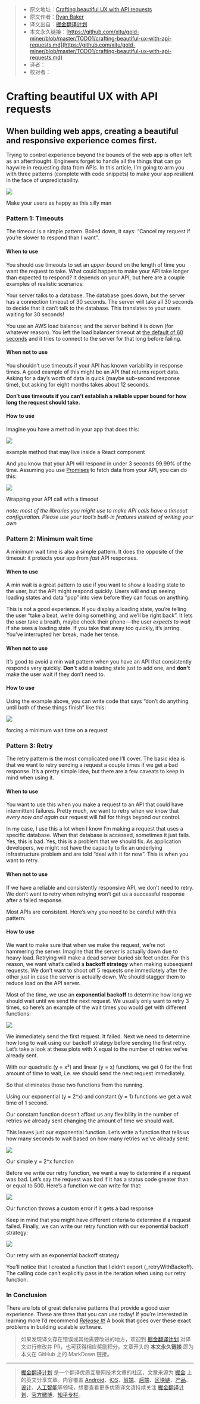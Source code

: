 > * 原文地址：[Crafting beautiful UX with API requests](https://uxdesign.cc/crafting-beautiful-ux-with-api-requests-56e7dcc2f58e)
> * 原文作者：[Ryan Baker](https://uxdesign.cc/@ryan.da.baker?source=post_header_lockup)
> * 译文出自：[掘金翻译计划](https://github.com/xitu/gold-miner)
> * 本文永久链接：[https://github.com/xitu/gold-miner/blob/master/TODO1/crafting-beautiful-ux-with-api-requests.md](https://github.com/xitu/gold-miner/blob/master/TODO1/crafting-beautiful-ux-with-api-requests.md)
> * 译者：
> * 校对者：

# Crafting beautiful UX with API requests

## When building web apps, creating a beautiful and responsive experience comes first.

Trying to control experience beyond the bounds of the web app is often left as an afterthought. Engineers forget to handle all the things that can go haywire in requesting data from APIs. In this article, I’m going to arm you with three patterns (complete with code snippets) to make your app resilient in the face of unpredictability.

![](https://cdn-images-1.medium.com/max/1000/1*lEMi48f7LTbhCpaFKQVM6A.jpeg)

Make your users as happy as this silly man

### Pattern 1: Timeouts

The timeout is a simple pattern. Boiled down, it says: “Cancel my request if you’re slower to respond than I want”.

#### When to use

You should use timeouts to set an _upper bound_ on the length of time you want the request to take. What could happen to make your API take longer than expected to respond? It depends on your API, but here are a couple examples of realistic scenarios:

Your server talks to a database. The database goes down, but the server has a connection timeout of 30 seconds. The server will take all 30 seconds to decide that it can’t talk to the database. This translates to your users waiting for 30 seconds!

You use an AWS load balancer, and the server behind it is down (for whatever reason). You left the load balancer timeout at [the default of 60 seconds](https://aws.amazon.com/blogs/aws/elb-idle-timeout-control/) and it tries to connect to the server for that long before failing.

#### When not to use

You shouldn’t use timeouts if your API has known variability in response times. A good example of this might be an API that returns report data. Asking for a day’s worth of data is quick (maybe sub-second response time), but asking for eight months takes about 12 seconds.

**Don’t use timeouts if you can’t establish a reliable upper bound for how long the request should take.**

#### How to use

Imagine you have a method in your app that does this:

![](https://cdn-images-1.medium.com/max/800/1*VrWx5PPIf84n8PKfaxCi8g.png)

example method that may live inside a React component

And you know that your API will respond in under 3 seconds 99.99% of the time. Assuming you use [Promises](https://developer.mozilla.org/en-US/docs/Web/JavaScript/Reference/Global_Objects/Promise) to fetch data from your API, you can do this:

![](https://cdn-images-1.medium.com/max/800/1*n4ONmQQn8dwfd674LIPfLw.png)

Wrapping your API call with a timeout

_note: most of the libraries you might use to make API calls have a timeout configuration. Please use your tool’s built-in features instead of writing your own_

### Pattern 2: Minimum wait time

A minimum wait time is also a simple pattern. It does the opposite of the timeout: it protects your app from _fast_ API responses.

#### When to use

A min wait is a great pattern to use if you want to show a loading state to the user, but the API might respond quickly. Users will end up seeing loading states and data “pop” into view before they can focus on anything.

This is not a good experience. If you display a loading state, you’re telling the user “take a beat, we’re doing something, and we’ll be right back”. It lets the user take a breath, maybe check their phone — the user _expects to wait_ if she sees a loading state. If you take that away too quickly, it’s jarring. You’ve interrupted her break, made her tense.

#### **When not to use**

It’s good to avoid a min wait pattern when you have an API that consistently responds very quickly. **Don’t** add a loading state just to add one, and **don’t** make the user wait if they don’t need to.

#### How to use

Using the example above, you can write code that says “don’t do anything until both of these things finish” like this:

![](https://cdn-images-1.medium.com/max/800/1*-eXymmc8GfkuGTG4XrBMfw.png)

forcing a minimum wait time on a request

### Pattern 3: Retry

The retry pattern is the most complicated one I’ll cover. The basic idea is that we want to retry sending a request a couple times if we get a bad response. It’s a pretty simple idea, but there are a few caveats to keep in mind when using it.

#### When to use

You want to use this when you make a request to an API that could have intermittent failures. Pretty much, we want to retry when we know that _every now and again_ our request will fail for things beyond our control.

In my case, I use this a lot when I know I’m making a request that uses a specific database. When that database is accessed, sometimes it just fails. Yes, this is bad. Yes, this is a problem that we should fix. As application developers, we might not have the capacity to fix an underlying infrastructure problem and are told “deal with it for now”. This is when you want to retry.

#### When not to use

If we have a reliable and consistently responsive API, we don’t need to retry. We don’t want to retry when retrying won’t get us a successful response after a failed response.

Most APIs are consistent. Here’s why you need to be careful with this pattern:

#### How to use

We want to make sure that when we make the request, we’re not hammering the server. Imagine that the server is actually down due to heavy load. Retrying will make a dead server buried six feet under. For this reason, we want what’s called a **backoff strategy** when making subsequent requests. We don’t want to shoot off 5 requests one immediately after the other just in case the server is actually down. We should stagger them to reduce load on the API server.

Most of the time, we use an **exponential backoff** to determine how long we should wait until we send the next request. We usually only want to retry 3 times, so here’s an example of the wait times you would get with different functions:

![](https://cdn-images-1.medium.com/max/600/1*SrIVlW-y7ihWboBqzM6O9A.png)

We immediately send the first request. It failed. Next we need to determine how long to wait using our backoff strategy before sending the first retry. Let’s take a look at these plots with X equal to the number of retries we’ve already sent.

With our quadratic (y = x²) and linear (y = x) functions, we get 0 for the first amount of time to wait, i.e. we should send the next request immediately.

So that eliminates those two functions from the running.

Using our exponential (y = 2^x) and constant (y = 1) functions we get a wait time of 1 second.

Our constant function doesn’t afford us any flexibility in the number of retries we already sent changing the amount of time we should wait.

This leaves just our exponential function. Let’s write a function that tells us how many seconds to wait based on how many retries we’ve already sent:

![](https://cdn-images-1.medium.com/max/800/1*3D0xaSIUBz-M5-h1ccbZuA.png)

Our simple y = 2^x function

Before we write our retry function, we want a way to determine if a request was bad. Let’s say the request was bad if it has a status code greater than or equal to 500. Here’s a function we can write for that:

![](https://cdn-images-1.medium.com/max/800/1*y2ir3VPSLIbr1aWi_WcERg.png)

Our function throws a custom error if it gets a bad response

Keep in mind that you might have different criteria to determine if a request failed. Finally, we can write our retry function with our exponential backoff strategy:

![](https://cdn-images-1.medium.com/max/1000/1*kcvzvrQ58jm8GaCRmAKYvA.png)

Our retry with an exponential backoff strategy

You’ll notice that I created a function that I didn’t export (_retryWithBackoff). The calling code can’t explicitly pass in the iteration when using our retry function.

### In Conclusion

There are lots of great defensive patterns that provide a good user experience. These are three that you can use today! If you’re interested in learning more I’d recommend [_Release It!_](https://www.amazon.com/Release-Design-Deploy-Production-Ready-Software/dp/1680502395/ref=pd_lpo_sbs_14_t_0?_encoding=UTF8&psc=1&refRID=BNBXXWPWRX7DEQ4CWMKB) A book that goes over these exact problems in building scalable software.

> 如果发现译文存在错误或其他需要改进的地方，欢迎到 [掘金翻译计划](https://github.com/xitu/gold-miner) 对译文进行修改并 PR，也可获得相应奖励积分。文章开头的 **本文永久链接** 即为本文在 GitHub 上的 MarkDown 链接。


---

> [掘金翻译计划](https://github.com/xitu/gold-miner) 是一个翻译优质互联网技术文章的社区，文章来源为 [掘金](https://juejin.im) 上的英文分享文章。内容覆盖 [Android](https://github.com/xitu/gold-miner#android)、[iOS](https://github.com/xitu/gold-miner#ios)、[前端](https://github.com/xitu/gold-miner#前端)、[后端](https://github.com/xitu/gold-miner#后端)、[区块链](https://github.com/xitu/gold-miner#区块链)、[产品](https://github.com/xitu/gold-miner#产品)、[设计](https://github.com/xitu/gold-miner#设计)、[人工智能](https://github.com/xitu/gold-miner#人工智能)等领域，想要查看更多优质译文请持续关注 [掘金翻译计划](https://github.com/xitu/gold-miner)、[官方微博](http://weibo.com/juejinfanyi)、[知乎专栏](https://zhuanlan.zhihu.com/juejinfanyi)。
